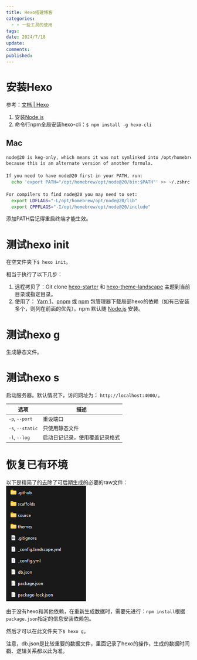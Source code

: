 ```yaml
---
title: Hexo搭建博客
categories:
  - - 一些工具的使用
tags: 
date: 2024/7/18
update: 
comments: 
published:
---
```

# 安装Hexo

参考：[文档 | Hexo](https://hexo.io/zh-cn/docs/)

1. 安装[Node.js](https://nodejs.org/en)
2. 命令行npm全局安装hexo-cli：`$ npm install -g hexo-cli`
## Mac
```sh
node@20 is keg-only, which means it was not symlinked into /opt/homebrew,
because this is an alternate version of another formula.

If you need to have node@20 first in your PATH, run:
  echo 'export PATH="/opt/homebrew/opt/node@20/bin:$PATH"' >> ~/.zshrc

For compilers to find node@20 you may need to set:
  export LDFLAGS="-L/opt/homebrew/opt/node@20/lib"
  export CPPFLAGS="-I/opt/homebrew/opt/node@20/include"
```
添加PATH后记得重启终端才能生效。
# 测试hexo init

在空文件夹下`$ hexo init`。

相当于执行了以下几步：
1. 远程拷贝了：Git clone [hexo-starter](https://github.com/hexojs/hexo-starter) 和 [hexo-theme-landscape](https://github.com/hexojs/hexo-theme-landscape) 主题到当前目录或指定目录。
2. 使用了： [Yarn 1](https://classic.yarnpkg.com/lang/en/)、[pnpm](https://pnpm.io/zh/) 或 [npm](https://docs.npmjs.com/cli/install) 包管理器下载局部hexo的依赖（如有已安装多个，则列在前面的优先）。npm 默认随 [Node.js](https://hexo.io/zh-cn/docs/index.html#%E5%AE%89%E8%A3%85-Node-js) 安装。

# 测试hexo g

生成静态文件。

# 测试hexo s

启动服务器。默认情况下，访问网址为： `http://localhost:4000/`。

| 选项               | 描述              |
| ---------------- | --------------- |
| `-p`, `--port`   | 重设端口            |
| `-s`, `--static` | 只使用静态文件         |
| `-l`, `--log`    | 启动日记记录，使用覆盖记录格式 |
# 恢复已有环境

以下是精简了的去除了可后期生成的必要的raw文件：
![](../../images/Hexo搭建博客/image-20240430192607218.png)

由于没有hexo和其他依赖，在重新生成数据时，需要先进行：`npm install`根据`package.json`指定的信息安装依赖包。

然后才可以在此文件夹下`$ hexo g`。

注意，db.json是比较重要的数据文件，里面记录了hexo的操作，生成的数据时间戳、逻辑关系都以此为准。
